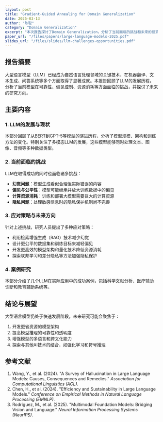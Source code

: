 ```yaml
---
layout: post
title: "Gradient-Guided Annealing for Domain Generalization"
date: 2025-03-13
author: "陈聪"
category: "Domain Generalization"
excerpt: "本次报告探讨了Domain Generalization，分析了当前面临的挑战和未来的研究方向。"
paper_url: "/files/papers/large-language-models-2025.pdf"
slides_url: "/files/slides/llm-challenges-opportunities.pdf"
---
```


## 报告摘要

大型语言模型（LLM）已经成为自然语言处理领域的关键技术，在机器翻译、文本生成、问答系统等多个方面取得了显著成就。本报告回顾了LLM的发展历程，分析了当前模型在可靠性、偏见控制、资源消耗等方面面临的挑战，并探讨了未来的研究方向。

## 主要内容

### 1. LLM的发展与现状

本部分回顾了从BERT到GPT-5等模型的演进历程，分析了模型规模、架构和训练方法的变化。特别关注了多模态LLM的发展，这些模型能够同时处理文本、图像、音频等多种数据类型。

### 2. 当前面临的挑战

LLM在取得成功的同时也面临诸多挑战：
- **幻觉问题**：模型生成看似合理但实际错误的内容
- **偏见与公平性**：模型可能继承并放大训练数据中的偏见
- **计算资源消耗**：训练和部署大模型需要巨大的计算资源
- **隐私问题**：处理敏感信息时的隐私保护机制尚不完善

### 3. 应对策略与未来方向

针对上述挑战，研究人员提出了多种应对策略：
- 利用检索增强生成（RAG）技术减少幻觉
- 设计更公平的数据集和训练目标来减轻偏见
- 开发更高效的模型架构和量化技术降低资源消耗
- 探索联邦学习和差分隐私等方法加强隐私保护

### 4. 案例研究

本部分介绍了几个LLM在实际应用中的成功案例，包括科学文献分析、医疗辅助诊断和教育辅助系统等。

## 结论与展望

大型语言模型仍处于快速发展阶段，未来研究可能会聚焦于：
1. 开发更省资源的模型架构
2. 提高模型推理的可靠性和透明度
3. 增强模型的多语言和跨文化能力
4. 探索与其他AI技术的结合，如强化学习和符号推理

## 参考文献

1. Wang, Y., et al. (2024). "A Survey of Hallucination in Large Language Models: Causes, Consequences and Remedies." *Association for Computational Linguistics (ACL)*.
2. Chen, H., et al. (2024). "Efficiency and Sustainability in Large Language Models." *Conference on Empirical Methods in Natural Language Processing (EMNLP)*.
3. Rodriguez, M., et al. (2025). "Multimodal Foundation Models: Bridging Vision and Language." *Neural Information Processing Systems (NeurIPS)*.
